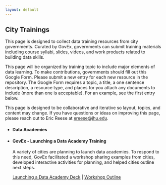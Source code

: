 ```yaml
---
layout: default
---
```


## <span class="glyphicon glyphicon-user"></span> City Trainings
This page is designed to collect data training resources from city governments. Curated by GovEx, governments can submit training materials including course syllabi, slides, videos, and work products related to building data skills. 

This page will be organized by training topic to include major elements of data learning. To make contributions, governments should fill out this Google Form. Please submit a new entry for each new resource in the repository. The Google Form requires a topic, a title, a one sentence description, a resource type, and places for you attach any documents to include (more than one is acceptable). For an example, see the first entry below.

This page is designed to be collaborative and iterative so layout, topics, and content may change. If you have questions or ideas on improving this page, please reach out to Eric Reese at <a href="mailto:ereese@jhu.edu">ereese@jhu.edu</a>.

<ul class="list-group">
  <li class="list-group-item">
    <h4>Data Academies</h4>
  </li>
  <li class="list-group-item">
    <h4>GovEx - Launching a Data Academy Training</h4>
    <p>A variety of cities are planning to launch data academies. To respond to this need, GovEx facilitated a workshop sharing examples from cities, developed interactive activities for planning, and helped cities outline next steps.</p>
      <a href="https://govex.github.io/courses/PNW Regional_Final.pdf" target="_blank">Launching a Data Academy Deck</a> |
      <a href="https://govex.github.io/courses/PNW Regional_Workshop Outline.docx" target="_blank">Workshop Outline</a>
  </li>
</ul>

